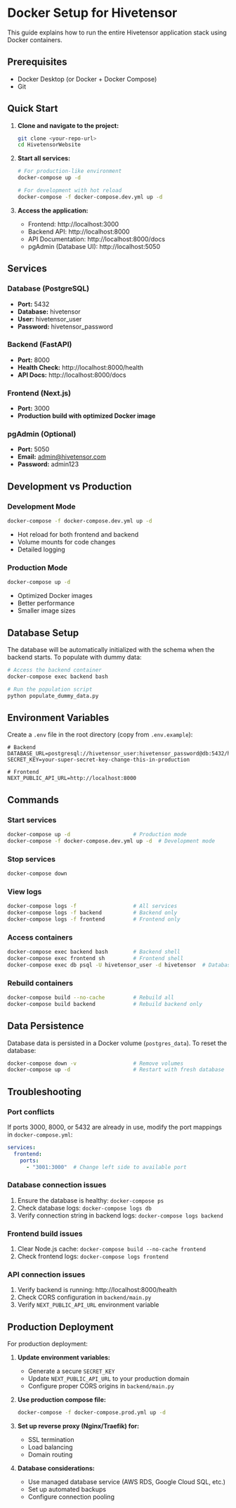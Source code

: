 # Docker Setup for Hivetensor

This guide explains how to run the entire Hivetensor application stack using Docker containers.

## Prerequisites

- Docker Desktop (or Docker + Docker Compose)
- Git

## Quick Start

1. **Clone and navigate to the project:**
   ```bash
   git clone <your-repo-url>
   cd HivetensorWebsite
   ```

2. **Start all services:**
   ```bash
   # For production-like environment
   docker-compose up -d

   # For development with hot reload
   docker-compose -f docker-compose.dev.yml up -d
   ```

3. **Access the application:**
   - Frontend: http://localhost:3000
   - Backend API: http://localhost:8000
   - API Documentation: http://localhost:8000/docs
   - pgAdmin (Database UI): http://localhost:5050

## Services

### Database (PostgreSQL)
- **Port:** 5432
- **Database:** hivetensor
- **User:** hivetensor_user
- **Password:** hivetensor_password

### Backend (FastAPI)
- **Port:** 8000
- **Health Check:** http://localhost:8000/health
- **API Docs:** http://localhost:8000/docs

### Frontend (Next.js)
- **Port:** 3000
- **Production build with optimized Docker image**

### pgAdmin (Optional)
- **Port:** 5050
- **Email:** admin@hivetensor.com
- **Password:** admin123

## Development vs Production

### Development Mode
```bash
docker-compose -f docker-compose.dev.yml up -d
```
- Hot reload for both frontend and backend
- Volume mounts for code changes
- Detailed logging

### Production Mode
```bash
docker-compose up -d
```
- Optimized Docker images
- Better performance
- Smaller image sizes

## Database Setup

The database will be automatically initialized with the schema when the backend starts. To populate with dummy data:

```bash
# Access the backend container
docker-compose exec backend bash

# Run the population script
python populate_dummy_data.py
```

## Environment Variables

Create a `.env` file in the root directory (copy from `.env.example`):

```env
# Backend
DATABASE_URL=postgresql://hivetensor_user:hivetensor_password@db:5432/hivetensor
SECRET_KEY=your-super-secret-key-change-this-in-production

# Frontend
NEXT_PUBLIC_API_URL=http://localhost:8000
```

## Commands

### Start services
```bash
docker-compose up -d                    # Production mode
docker-compose -f docker-compose.dev.yml up -d  # Development mode
```

### Stop services
```bash
docker-compose down
```

### View logs
```bash
docker-compose logs -f                  # All services
docker-compose logs -f backend          # Backend only
docker-compose logs -f frontend         # Frontend only
```

### Access containers
```bash
docker-compose exec backend bash        # Backend shell
docker-compose exec frontend sh         # Frontend shell
docker-compose exec db psql -U hivetensor_user -d hivetensor  # Database shell
```

### Rebuild containers
```bash
docker-compose build --no-cache         # Rebuild all
docker-compose build backend            # Rebuild backend only
```

## Data Persistence

Database data is persisted in a Docker volume (`postgres_data`). To reset the database:

```bash
docker-compose down -v                  # Remove volumes
docker-compose up -d                    # Restart with fresh database
```

## Troubleshooting

### Port conflicts
If ports 3000, 8000, or 5432 are already in use, modify the port mappings in `docker-compose.yml`:

```yaml
services:
  frontend:
    ports:
      - "3001:3000"  # Change left side to available port
```

### Database connection issues
1. Ensure the database is healthy: `docker-compose ps`
2. Check database logs: `docker-compose logs db`
3. Verify connection string in backend logs: `docker-compose logs backend`

### Frontend build issues
1. Clear Node.js cache: `docker-compose build --no-cache frontend`
2. Check frontend logs: `docker-compose logs frontend`

### API connection issues
1. Verify backend is running: http://localhost:8000/health
2. Check CORS configuration in `backend/main.py`
3. Verify `NEXT_PUBLIC_API_URL` environment variable

## Production Deployment

For production deployment:

1. **Update environment variables:**
   - Generate a secure `SECRET_KEY`
   - Update `NEXT_PUBLIC_API_URL` to your production domain
   - Configure proper CORS origins in `backend/main.py`

2. **Use production compose file:**
   ```bash
   docker-compose -f docker-compose.prod.yml up -d
   ```

3. **Set up reverse proxy (Nginx/Traefik) for:**
   - SSL termination
   - Load balancing
   - Domain routing

4. **Database considerations:**
   - Use managed database service (AWS RDS, Google Cloud SQL, etc.)
   - Set up automated backups
   - Configure connection pooling 